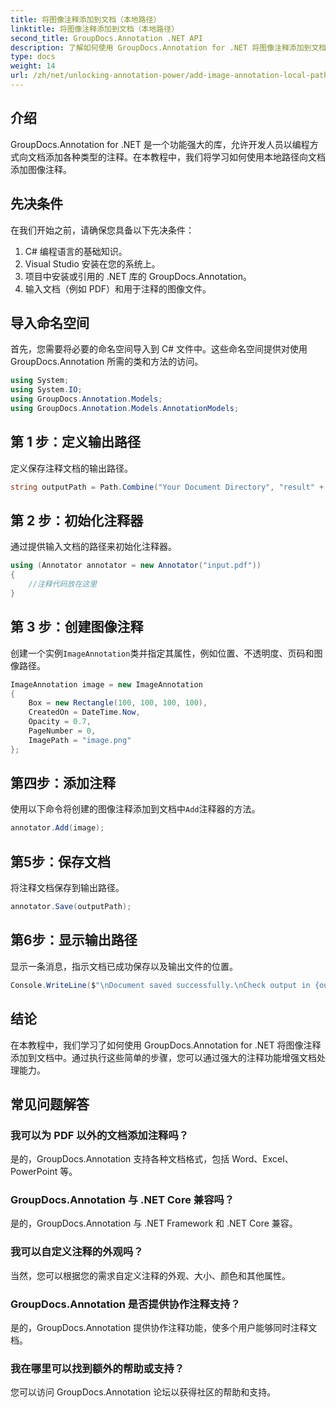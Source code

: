 ```yaml
---
title: 将图像注释添加到文档（本地路径）
linktitle: 将图像注释添加到文档（本地路径）
second_title: GroupDocs.Annotation .NET API
description: 了解如何使用 GroupDocs.Annotation for .NET 将图像注释添加到文档中。轻松增强文档处理能力。
type: docs
weight: 14
url: /zh/net/unlocking-annotation-power/add-image-annotation-local-path/
---
```

## 介绍
GroupDocs.Annotation for .NET 是一个功能强大的库，允许开发人员以编程方式向文档添加各种类型的注释。在本教程中，我们将学习如何使用本地路径向文档添加图像注释。
## 先决条件
在我们开始之前，请确保您具备以下先决条件：
1. C# 编程语言的基础知识。
2. Visual Studio 安装在您的系统上。
3. 项目中安装或引用的 .NET 库的 GroupDocs.Annotation。
4. 输入文档（例如 PDF）和用于注释的图像文件。
## 导入命名空间
首先，您需要将必要的命名空间导入到 C# 文件中。这些命名空间提供对使用 GroupDocs.Annotation 所需的类和方法的访问。
```csharp
using System;
using System.IO;
using GroupDocs.Annotation.Models;
using GroupDocs.Annotation.Models.AnnotationModels;
```

## 第 1 步：定义输出路径
定义保存注释文档的输出路径。
```csharp
string outputPath = Path.Combine("Your Document Directory", "result" + Path.GetExtension("input.pdf"));
```
## 第 2 步：初始化注释器
通过提供输入文档的路径来初始化注释器。
```csharp
using (Annotator annotator = new Annotator("input.pdf"))
{
    //注释代码放在这里
}
```
## 第 3 步：创建图像注释
创建一个实例`ImageAnnotation`类并指定其属性，例如位置、不透明度、页码和图像路径。
```csharp
ImageAnnotation image = new ImageAnnotation
{
    Box = new Rectangle(100, 100, 100, 100),
    CreatedOn = DateTime.Now,
    Opacity = 0.7,
    PageNumber = 0,
    ImagePath = "image.png"
};
```
## 第四步：添加注释
使用以下命令将创建的图像注释添加到文档中`Add`注释器的方法。
```csharp
annotator.Add(image);
```
## 第5步：保存文档
将注释文档保存到输出路径。
```csharp
annotator.Save(outputPath);
```
## 第6步：显示输出路径
显示一条消息，指示文档已成功保存以及输出文件的位置。
```csharp
Console.WriteLine($"\nDocument saved successfully.\nCheck output in {outputPath}.");
```

## 结论
在本教程中，我们学习了如何使用 GroupDocs.Annotation for .NET 将图像注释添加到文档中。通过执行这些简单的步骤，您可以通过强大的注释功能增强文档处理能力。
## 常见问题解答
### 我可以为 PDF 以外的文档添加注释吗？
是的，GroupDocs.Annotation 支持各种文档格式，包括 Word、Excel、PowerPoint 等。
### GroupDocs.Annotation 与 .NET Core 兼容吗？
是的，GroupDocs.Annotation 与 .NET Framework 和 .NET Core 兼容。
### 我可以自定义注释的外观吗？
当然，您可以根据您的需求自定义注释的外观、大小、颜色和其他属性。
### GroupDocs.Annotation 是否提供协作注释支持？
是的，GroupDocs.Annotation 提供协作注释功能，使多个用户能够同时注释文档。
### 我在哪里可以找到额外的帮助或支持？
您可以访问 GroupDocs.Annotation 论坛以获得社区的帮助和支持。